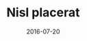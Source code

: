 ---
layout: post
title: Nisl placerat
date: 2016-07-20
tagline: Lorem ipsum dolor sit amet, consectetur adipiscing vehicula id nulla dignissim dapibus ultrices.
image: images/pic06.jpg"
category: blog
---
